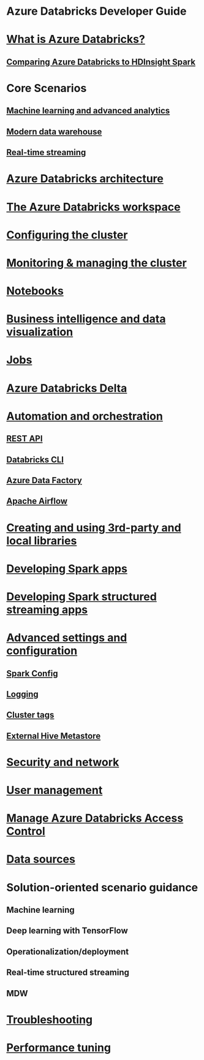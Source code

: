 # Azure Databricks Developer Guide

# [What is Azure Databricks?](./overview/azure-databricks-dev-guide-intro.md)

## [Comparing Azure Databricks to HDInsight Spark](./overview/compare-to-hdinsight-spark.md)

# Core Scenarios

## [Machine learning and advanced analytics](./core-scenarios/machine-learning-advanced-analytics.md)

## [Modern data warehouse](./core-scenarios/modern-data-warehouse.md)

## [Real-time streaming](./core-scenarios/real-time-streaming.md)

# [Azure Databricks architecture](./architecture/azure-databricks-architecture.md)

# [The Azure Databricks workspace](./workspace/workspace-overview.md)

# [Configuring the cluster](./configuration/clusters.md)

# [Monitoring & managing the cluster](./monitoring-managing/monitoring-managing.md)

# [Notebooks](./notebooks/notebooks-overview.md)

# [Business intelligence and data visualization](./business-intelligence-datavis/bi-and-datavis.md)

# [Jobs](./jobs/jobs-overview.md)

# [Azure Databricks Delta](./delta/databricks-delta-overview.md)

# [Automation and orchestration](./automation-orchestration/overview.md)

## [REST API](./automation-orchestration/rest-api.md)

## [Databricks CLI](./automation-orchestration/databricks-cli.md)

## [Azure Data Factory](./automation-orchestration/azure-data-factory.md)

## [Apache Airflow](./automation-orchestration/apache-airflow.md)

# [Creating and using 3rd-party and local libraries](./libraries/third-party-and-local-libraries.md)

# [Developing Spark apps](./spark-apps/developing-spark-apps.md)

# [Developing Spark structured streaming apps](structured-streaming-apps/structured-streaming.md)

# [Advanced settings and configuration](./advanced-settings-config/advanced-cluster-settings-configuration.md)

## [Spark Config](./advanced-settings-config/advanced-cluster-settings-configuration.md#spark-config)

## [Logging](./advanced-settings-config/advanced-cluster-settings-configuration.md#logging)

## [Cluster tags](./advanced-settings-config/advanced-cluster-settings-configuration.md#cluster-tags)

## [External Hive Metastore](./advanced-settings-config/advanced-cluster-settings-configuration.md#external-hive-metastore)

# [Security and network](./security-network/security-network.md)

# [User management](./user-management/1_manage-users.md)

# [Manage Azure Databricks Access Control](./user-management/2_manage-access.md)

# [Data sources](./data-sources/data-sources-overview.md)

# Solution-oriented scenario guidance

## Machine learning

## Deep learning with TensorFlow

## Operationalization/deployment

## Real-time structured streaming

## MDW

# [Troubleshooting](./troubleshooting/troubleshooting-and-debugging.md)

# [Performance tuning](./performance-tuning/performance-tuning.md)
